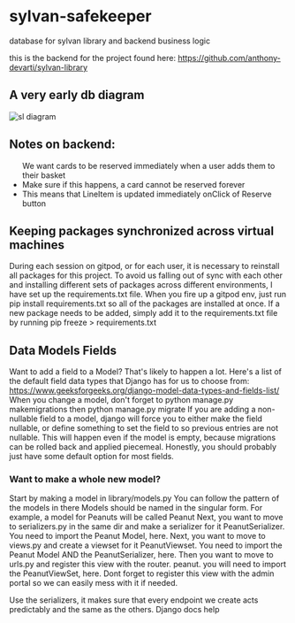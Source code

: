 # sylvan-safekeeper
database for sylvan library and backend business logic

this is the backend for the project found here: https://github.com/anthony-devarti/sylvan-library

## A very early db diagram
![sl diagram](https://github.com/anthony-devarti/sl-db/assets/98314025/9a8ecd24-c08b-454c-b49a-ee8d8799a65d)


## Notes on backend:
<ul>We want cards to be reserved immediately when a user adds them to their basket
  <li>Make sure if this happens, a card cannot be reserved forever</li>
  <li>This means that LineItem is updated immediately onClick of Reserve button </li></ul>

## Keeping packages synchronized across virtual machines
  During each session on gitpod, or for each user, it is necessary to reinstall all packages for this project.  To avoid us falling out of sync with each other and installing different sets of packages across different environments, I have set up the requirements.txt file.  When you fire up a gitpod env, just run 
  pip install requirements.txt 
  so all of the packages are installed at once.  If a new package needs to be added, simply add it to the requirements.txt file by running 
  pip freeze > requirements.txt

## Data Models Fields
  Want to add a field to a Model?  That's likely to happen a lot.  Here's a list of the default field data types that Django has for us to choose from:
  https://www.geeksforgeeks.org/django-model-data-types-and-fields-list/
  When you change a model, don't forget to python manage.py makemigrations then python manage.py migrate
  If you are adding a non-nullable field to a model, django will force you to either make the field nullable, or define something to set the field to so previous entries are not nullable.  This will happen even if the model is empty, because migrations can be rolled back and applied piecemeal.  Honestly, you should probably just have some default option for most fields.

  ### Want to make a whole new model?  
  Start by making a model in library/models.py  You can follow the pattern of the models in there  Models should be named in the singular form.  For example, a model for Peanuts will be called Peanut
  Next, you want to move to serializers.py in the same dir and make a serializer for it  PeanutSerializer.  You need to import the Peanut Model, here.
  Next, you want to move to views.py and create a viewset for it PeanutViewset.  You need to import the Peanut Model AND the PeanutSerializer, here.
  Then you want to move to urls.py and register this view with the router. peanut.  you will need to import the PeanutViewSet, here.
  Dont forget to register this view with the admin portal so we can easily mess with it if needed.

  Use the serializers, it makes sure that every endpoint we create acts predictably and the same as the others.  Django docs help
